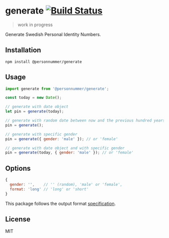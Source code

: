 # generate [![Build Status](https://github.com/personnummer/js-generate/workflows/build/badge.svg)](https://github.com/personnummer/js-generate/actions)

> work in progress

Generate Swedish Personal Identity Numbers.

## Installation

```
npm install @personnummer/generate
```

## Usage

```js
import generate from '@personnummer/generate';

const today = new Date();

// generate with date object
let pin = generate(today);

// generate with random date between now and the previous hundred years and the next hundred years
pin = generate();

// generate with specific gender
pin = generate({ gender: 'male' }); // or 'female'

// generate with date object and with specific gender
pin = generate(today, { gender: 'male' }); // or 'female'
```

## Options

```js
{
  gender: '',    // '' (random), 'male' or 'female',
  format: 'long' // 'long' or 'short'
}
```

This package follows the output format [specification](https://github.com/personnummer/meta#short-format).

## License

MIT